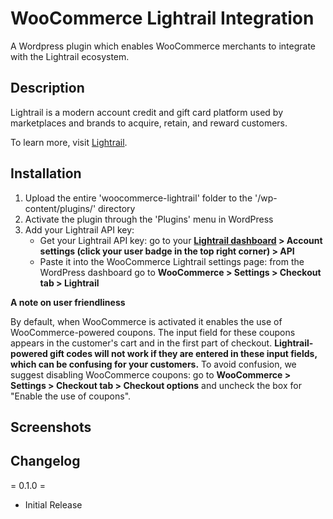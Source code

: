 # WooCommerce Lightrail Integration

A Wordpress plugin which enables WooCommerce merchants to integrate with the Lightrail ecosystem.

## Description

Lightrail is a modern account credit and gift card platform used by marketplaces and brands to acquire, retain, and reward customers.

To learn more, visit [Lightrail](https://www.lightrail.com/).

## Installation

1. Upload the entire 'woocommerce-lightrail' folder to the '/wp-content/plugins/' directory
2. Activate the plugin through the 'Plugins' menu in WordPress
3. Add your Lightrail API key:
    - Get your Lightrail API key: go to your **[Lightrail dashboard](https://www.lightrail.com/app/#/login) > Account settings (click your user badge in the top right corner) > API**
    - Paste it into the WooCommerce Lightrail settings page: from the WordPress dashboard go to **WooCommerce > Settings > Checkout tab > Lightrail**


**A note on user friendliness**

By default, when WooCommerce is activated it enables the use of WooCommerce-powered coupons. The input field for these coupons appears in the customer's cart and in the first part of checkout. **Lightrail-powered gift codes will not work if they are entered in these input fields, which can be confusing for your customers.** To avoid confusion, we suggest disabling WooCommerce coupons: go to **WooCommerce > Settings > Checkout tab > Checkout options** and uncheck the box for "Enable the use of coupons".

## Screenshots

## Changelog

= 0.1.0 =
* Initial Release